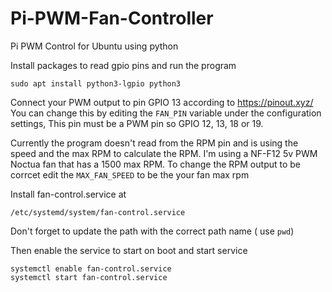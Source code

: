 # Pi-PWM-Fan-Controller
 Pi PWM Control for Ubuntu using python

Install packages to read gpio pins and run the program
```
sudo apt install python3-lgpio python3
```

Connect your PWM output to pin GPIO 13 according to https://pinout.xyz/ You can change this by editing the `FAN_PIN` variable under the configuration settings, This pin must be a PWM pin so GPIO 12, 13, 18 or 19. 

Currently the program doesn't read from the RPM pin and is using the speed and the max RPM to calculate the RPM. I'm using a NF-F12 5v PWM Noctua fan that has a 1500 max RPM. To change the RPM output to be corrcet edit the `MAX_FAN_SPEED` to be the your fan max rpm 

Install fan-control.service at 
```
/etc/systemd/system/fan-control.service
```
Don't forget to update the path with the correct path name ( use `pwd`)

Then enable the service to start on boot and start service
```
systemctl enable fan-control.service
systemctl start fan-control.service
```
